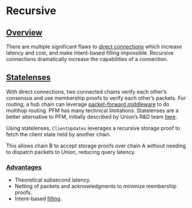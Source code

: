 Recursive
=========

[Overview](#overview)
---------------------

There are multiple significant flaws to [direct connections](/protocol/connections/direct) which increase latency and cost, and make intent-based filling impossible. Recursive connections dramatically increase the capabilities of a connection.

[Statelenses](#statelenses)
---------------------------

With direct connections, two connected chains verify each other’s consensus and use membership proofs to verify each other’s packets. For routing, a hub chain can leverage [packet-forward middleware](https://github.com/cosmos/ibc-apps/tree/main/middleware) to do multihop routing. PFM has many technical limitations. Statelenses are a better alternative to PFM, initially described by Union’s R&D team [here](https://research.union.build/Union-Research-4f780b07025b4c9b8014b8aeea68dbad?p=9e3d6578ec0e48fca8e502a0d28f485c&pm=s).

Using statelenses, `ClientUpdates` leverages a recursive storage proof to fetch the client state held by another chain.

This allows chain B to accept storage proofs over chain A without needing to dispatch packets to Union, reducing query latency.

### [Advantages](#advantages)

*   Theoretical subsecond latency.
*   Netting of packets and acknowledgments to minimize membership proofs.
*   Intent-based [filling](/concepts/filling).
